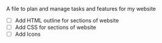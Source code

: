 A file to plan and manage tasks and features for my website

- [ ] Add HTML outline for sections of website
- [ ] Add CSS for sections of website
- [ ] Add Icons